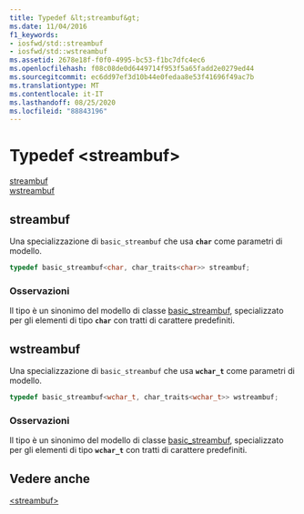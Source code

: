 ```yaml
---
title: Typedef &lt;streambuf&gt;
ms.date: 11/04/2016
f1_keywords:
- iosfwd/std::streambuf
- iosfwd/std::wstreambuf
ms.assetid: 2678e18f-f0f0-4995-bc53-f1bc7dfc4ec6
ms.openlocfilehash: f08c08de0d6449714f953f5a65fadd2e0279ed44
ms.sourcegitcommit: ec6dd97ef3d10b44e0fedaa8e53f41696f49ac7b
ms.translationtype: MT
ms.contentlocale: it-IT
ms.lasthandoff: 08/25/2020
ms.locfileid: "88843196"
---
```

# <a name="ltstreambufgt-typedefs"></a>Typedef &lt;streambuf&gt;

[streambuf](#streambuf)\
[wstreambuf](#wstreambuf)

## <a name="streambuf"></a><a name="streambuf"></a> streambuf

Una specializzazione di `basic_streambuf` che usa **`char`** come parametri di modello.

```cpp
typedef basic_streambuf<char, char_traits<char>> streambuf;
```

### <a name="remarks"></a>Osservazioni

Il tipo è un sinonimo del modello di classe [basic_streambuf](../standard-library/basic-streambuf-class.md), specializzato per gli elementi di tipo **`char`** con tratti di carattere predefiniti.

## <a name="wstreambuf"></a><a name="wstreambuf"></a> wstreambuf

Una specializzazione di `basic_streambuf` che usa **`wchar_t`** come parametri di modello.

```cpp
typedef basic_streambuf<wchar_t, char_traits<wchar_t>> wstreambuf;
```

### <a name="remarks"></a>Osservazioni

Il tipo è un sinonimo del modello di classe [basic_streambuf](../standard-library/basic-streambuf-class.md), specializzato per gli elementi di tipo **`wchar_t`** con tratti di carattere predefiniti.

## <a name="see-also"></a>Vedere anche

[\<streambuf>](../standard-library/streambuf.md)
